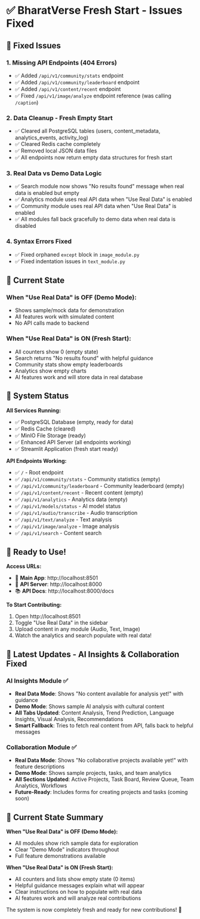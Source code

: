 # ✅ BharatVerse Fresh Start - Issues Fixed

## 🔧 Fixed Issues

### 1. **Missing API Endpoints (404 Errors)**
- ✅ Added `/api/v1/community/stats` endpoint
- ✅ Added `/api/v1/community/leaderboard` endpoint  
- ✅ Added `/api/v1/content/recent` endpoint
- ✅ Fixed `/api/v1/image/analyze` endpoint reference (was calling `/caption`)

### 2. **Data Cleanup - Fresh Empty Start**
- ✅ Cleared all PostgreSQL tables (users, content_metadata, analytics_events, activity_log)
- ✅ Cleared Redis cache completely
- ✅ Removed local JSON data files
- ✅ All endpoints now return empty data structures for fresh start

### 3. **Real Data vs Demo Data Logic**
- ✅ Search module now shows "No results found" message when real data is enabled but empty
- ✅ Analytics module uses real API data when "Use Real Data" is enabled
- ✅ Community module uses real API data when "Use Real Data" is enabled
- ✅ All modules fall back gracefully to demo data when real data is disabled

### 4. **Syntax Errors Fixed**
- ✅ Fixed orphaned `except` block in `image_module.py`
- ✅ Fixed indentation issues in `text_module.py`

## 🎯 Current State

### **When "Use Real Data" is OFF (Demo Mode):**
- Shows sample/mock data for demonstration
- All features work with simulated content
- No API calls made to backend

### **When "Use Real Data" is ON (Fresh Start):**
- All counters show 0 (empty state)
- Search returns "No results found" with helpful guidance
- Community stats show empty leaderboards
- Analytics show empty charts
- AI features work and will store data in real database

## 🚀 System Status

**All Services Running:**
- ✅ PostgreSQL Database (empty, ready for data)
- ✅ Redis Cache (cleared)
- ✅ MinIO File Storage (ready)
- ✅ Enhanced API Server (all endpoints working)
- ✅ Streamlit Application (fresh start ready)

**API Endpoints Working:**
- ✅ `/` - Root endpoint
- ✅ `/api/v1/community/stats` - Community statistics (empty)
- ✅ `/api/v1/community/leaderboard` - Community leaderboard (empty)
- ✅ `/api/v1/content/recent` - Recent content (empty)
- ✅ `/api/v1/analytics` - Analytics data (empty)
- ✅ `/api/v1/models/status` - AI model status
- ✅ `/api/v1/audio/transcribe` - Audio transcription
- ✅ `/api/v1/text/analyze` - Text analysis
- ✅ `/api/v1/image/analyze` - Image analysis
- ✅ `/api/v1/search` - Content search

## 🎉 Ready to Use!

**Access URLs:**
- 🎨 **Main App**: http://localhost:8501
- 🔧 **API Server**: http://localhost:8000
- 📚 **API Docs**: http://localhost:8000/docs

**To Start Contributing:**
1. Open http://localhost:8501
2. Toggle "Use Real Data" in the sidebar
3. Upload content in any module (Audio, Text, Image)
4. Watch the analytics and search populate with real data!

## 🔄 Latest Updates - AI Insights & Collaboration Fixed

### **AI Insights Module** ✅
- **Real Data Mode**: Shows "No content available for analysis yet!" with guidance
- **Demo Mode**: Shows sample AI analysis with cultural content
- **All Tabs Updated**: Content Analysis, Trend Prediction, Language Insights, Visual Analysis, Recommendations
- **Smart Fallback**: Tries to fetch real content from API, falls back to helpful messages

### **Collaboration Module** ✅  
- **Real Data Mode**: Shows "No collaborative projects available yet!" with feature descriptions
- **Demo Mode**: Shows sample projects, tasks, and team analytics
- **All Sections Updated**: Active Projects, Task Board, Review Queue, Team Analytics, Workflows
- **Future-Ready**: Includes forms for creating projects and tasks (coming soon)

## 🎯 Current State Summary

**When "Use Real Data" is OFF (Demo Mode):**
- All modules show rich sample data for exploration
- Clear "Demo Mode" indicators throughout
- Full feature demonstrations available

**When "Use Real Data" is ON (Fresh Start):**
- All counters and lists show empty state (0 items)
- Helpful guidance messages explain what will appear
- Clear instructions on how to populate with real data
- AI features work and will analyze real contributions

The system is now completely fresh and ready for new contributions! 🚀